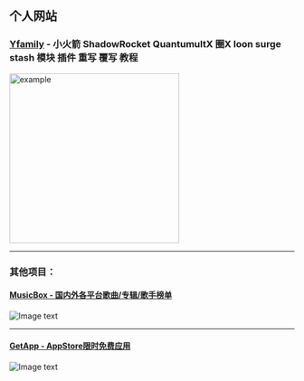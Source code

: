 ## 个人网站
### [Yfamily](https://whatshub.top)  - 小火箭 ShadowRocket QuantumultX 圈X loon surge stash 模块 插件 重写 覆写 教程
<img src="https://github.com/deezertidal/shadowrocket-rules/blob/main/IMG/shot1.png" alt="example" width="300px">
<hr/>

### 其他项目： 

<h4><a href="https://music.hitboxes.top"  target="_blank">MusicBox - 国内外各平台歌曲/专辑/歌手榜单</a></h4>
<img alt="Image text" src="https://whatshub.top/IMG/musicbox.png" style="max-width:300px" />  
<hr/>
<h4><a href="https://app.hitboxes.top"  target="_blank">GetApp - AppStore限时免费应用</a></h4>
<img alt="Image text" src="https://whatshub.top/IMG/freeapp.png" style="max-width:300px"/>  